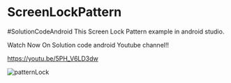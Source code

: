 # ScreenLockPattern
#SolutionCodeAndroid
This Screen Lock Pattern example in android studio.

Watch Now On Solution code android Youtube channel!!

https://youtu.be/5PH_V6LD3dw


![patternLock](https://user-images.githubusercontent.com/61373662/189516054-e067a1e7-ed19-4d84-b530-e414b5bd37ae.gif)
